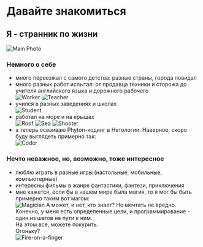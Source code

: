 # Давайте знакомиться
## Я - странник по жизни

![Main Photo](https://github.com/f-j-7/About_Myself/blob/main/Assets/16-06-2025%2017-09-39.jpg)

### Немного о себе

- много переезжал с самого детства: разные страны, города повидал
- много разных работ испытал: от продавца техники и сторожа до учителя английского языка и дорожного рабочего  
![Worker](https://github.com/f-j-7/About_Myself/blob/main/Assets/16-06-2025%2017-15-34.jpg)   ![Teacher](https://github.com/f-j-7/About_Myself/blob/main/Assets/DSC_0172.jpg)
- учился в разных заведениях и школах  
![Student](https://github.com/f-j-7/About_Myself/blob/main/Assets/DSC_0185.JPG)
- работал на море и на крышах  
![Roof](https://github.com/f-j-7/About_Myself/blob/main/Assets/16-06-2025%2017-10-15.jpg) ![Sea](https://github.com/f-j-7/About_Myself/blob/main/Assets/IMG_20200914_001359_652.jpg)
![Shooter](https://github.com/f-j-7/About_Myself/blob/main/Assets/16-06-2025%2017-16-25.jpg)  
- а теперь осваиваю Phyton-кодинг в Нетологии. Наверное, скоро буду выглядеть примерно так:  
![Coder](https://github.com/f-j-7/About_Myself/blob/main/Assets/16-06-2025%2017-12-05.jpg)

### Нечто неважное, но, возможно, тоже интересное

- люблю играть в разные игры (настольные, мобильные, компьютерные)
- интересны фильмы в жанре фантастики, фэнтези, приключения
- мне кажется, если бы в нашем мире была магия, то я мог бы быть примерно таким вот магом:  
![Magician](https://github.com/f-j-7/About_Myself/blob/main/Assets/16-06-2025%2017-13-58.jpg)
А может, и нет, кто знает? Но мечтать не вредно.
Конечно, у меня есть определенные цели, и программирование - один из шагов на пути к ним.  
На этом все, можете покурить.   
Огоньку?  
![Fire-on-a-finger](https://github.com/f-j-7/About_Myself/blob/main/Assets/16-06-2025%2017-14-36.jpg)